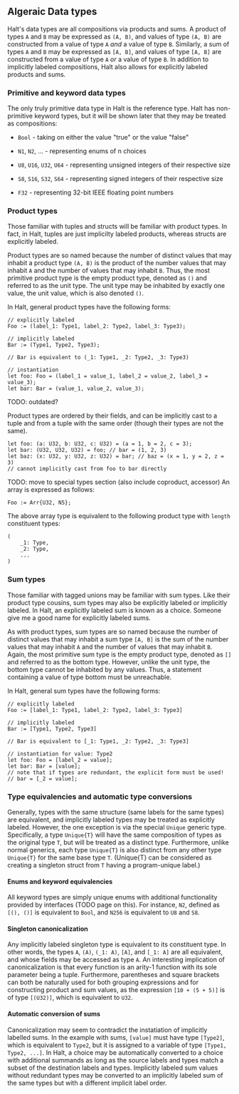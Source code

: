## Algeraic Data types

Halt's data types are all compositions via products and sums. A product of types
`A` and `B` may be expressed as `(A, B)`, and values of type `(A, B)` are
constructed from a value of type `A` *and* a value of type `B`.  Similarly, a
sum of types `A` and `B` may be expressed as `[A, B]`, and values of type
`[A, B]` are constructed from a value of type `A` *or* a value of type `B`.
In addition to implicitly labeled compositions, Halt also allows for explicitly
labeled products and sums.

### Primitive and keyword data types

The only truly primitive data type in Halt is the reference type. Halt has
non-primitive keyword types, but it will be shown later that they may be treated
as compositions:

- `Bool` - taking on either the value "true" or the value "false"

- `N1`, `N2`, ... - representing enums of n choices

- `U8`, `U16`, `U32`, `U64` - representing unsigned integers of their respective size

- `S8`, `S16`, `S32`, `S64` - representing signed integers of their respective size

- `F32` - representing 32-bit IEEE floating point numbers

### Product types

Those familiar with tuples and structs will be familiar with product types. In
fact, in Halt, tuples are just implicilty labeled products, whereas structs are
explicitly labeled.

Product types are so named because the number of distinct values that may
inhabit a product type `(A, B)` is the product of the number values that may
inhabit `A` and the number of values that may inhabit `B`. Thus, the most
primitive product type is the empty product type, denoted as `()` and referred
to as the unit type. The unit type may be inhabited by exactly one value, the
unit value, which is also denoted `()`.

In Halt, general product types have the following forms:

```
// explicitly labeled
Foo := (label_1: Type1, label_2: Type2, label_3: Type3);

// implicitly labeled
Bar := (Type1, Type2, Type3);

// Bar is equivalent to (_1: Type1, _2: Type2, _3: Type3)

// instantiation
let foo: Foo = (label_1 = value_1, label_2 = value_2, label_3 = value_3);
let bar: Bar = (value_1, value_2, value_3);
```

TODO: outdated?

Product types are ordered by their fields, and can be implicitly cast to a tuple
and from a tuple with the same order (though their types are not the same).

```
let foo: (a: U32, b: U32, c: U32) = (a = 1, b = 2, c = 3);
let bar: (U32, U32, U32) = foo; // bar = (1, 2, 3)
let baz: (x: U32, y: U32, z: U32) = bar; // baz = (x = 1, y = 2, z = 3)
// cannot implicitly cast from foo to bar directly
```

TODO: move to special types section (also include coproduct, accessor)
An array is expressed as follows:

```
Foo := Arr{U32, N5};
```

The above array type is equivalent to the following product type with `length`
constituent types:

```
(
    _1: Type,
    _2: Type,
    ...
)
```

### Sum types

Those familiar with tagged unions may be familiar with sum types. Like their
product type cousins, sum types may also be explicitly labeled or implicitly
labeled. In Halt, an explicitly labeled sum is known as a choice. Someone give
me a good name for explicitly labeled sums.

As with product types, sum types are so named because the number of distinct
values that may inhabit a sum type `[A, B]` is the sum of the number values that
may inhabit `A` and the number of values that may inhabit `B`. Again, the most
primitive sum type is the empty product type, denoted as `[]` and referred to as
the bottom type. However, unlike the unit type, the bottom type cannot be
inhabited by any values. Thus, a statement containing a value of type bottom
must be unreachable.

In Halt, general sum types have the following forms:

```
// explicitly labeled
Foo := [label_1: Type1, label_2: Type2, label_3: Type3]

// implicitly labeled
Bar := [Type1, Type2, Type3]

// Bar is equivalent to [_1: Type1, _2: Type2, _3: Type3]

// instantiation for value: Type2
let foo: Foo = [label_2 = value];
let bar: Bar = [value];
// note that if types are redundant, the explicit form must be used!
// bar = [_2 = value];
```

### Type equivalencies and automatic type conversions

Generally, types with the same structure (same labels for the same types) are
equivalent, and implicitly labeled types may be treated as explicitly labeled.
However, the one exception is via the special `Unique` generic type.
Specifically, a type `Unique{T}` will have the same composition of types as the
original type `T`, but will be treated as a distinct type. Furthermore, unlike
normal generics, each type `Unique{T}` is also distinct from any other type
`Unique{T}` for the same base type `T`. (Unique{T} can be considered as creating
a singleton struct from `T` having a program-unique label.)

#### Enums and keyword equivalencies

All keyword types are simply unique enums with additional functionality provided
by interfaces (TODO page on this). For instance, `N2`, defined as `[(), ()]` is
equivalent to `Bool`, and `N256` is equivalent to `U8` and `S8`.

#### Singleton canonicalization

Any implicitly labeled singleton type is equivalent to its constituent type. In
other words, the types `A`, `(A)`, `(_1: A)`, `[A]`, and `[_1: A]` are all
equivalent, and whose fields may be accessed as type `A`. An interesting
implication of canonicalization is that every function is an arity-1 function
with its sole parameter being a tuple. Furthermore, parentheses and square
brackets can both be naturally used for both grouping expressions and for
constructing product and sum values, as the expression `[10 + (5 + 5)]` is of
type `[(U32)]`, which is equivalent to `U32`.

#### Automatic conversion of sums

Canonicalization may seem to contradict the instatiation of implicitly labelled
sums. In the example with sums, `[value]` must have type `[Type2]`, which is
equivalent to `Type2`, but it is assigned to a variable of type
`[Type1, Type2, ...]`. In Halt, a choice may be automatically converted to a
choice with additional summands as long as the source labels and types match a
subset of the destination labels and types. Implicitly labeled sum values
without redundant types may be converted to an implicitly labeled sum of the
same types but with a different implicit label order.

